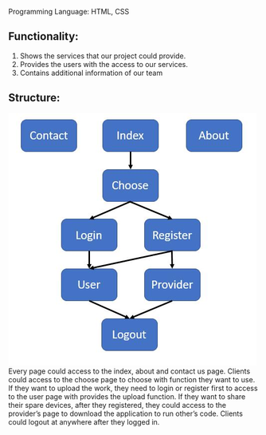 Programming Language: HTML, CSS
## Functionality:
 1. Shows the services that our project could provide.   
2. Provides the users with the access to our services. 
3. Contains additional information of our team
## Structure:
 ![Alt text](website_structure.jpg?raw=true "Title")
Every page could access to the index, about and contact us page. 
Clients could access to the choose page to choose with function they want to use. 
If they want to upload the work, they need to login or register first to access to the user page with provides the upload function. 
If they want to share their spare devices, after they registered, they could access to the provider’s page to download the application to run other’s code. 
Clients could logout at anywhere after they logged in. 



